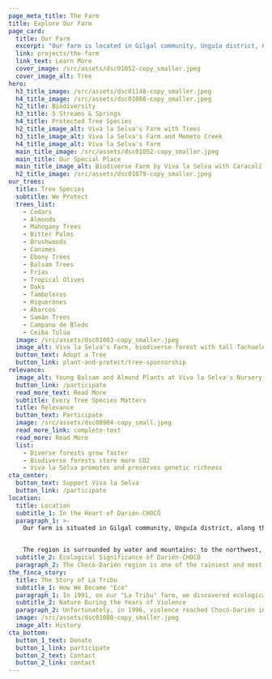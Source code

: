 ```yaml
---
page_meta_title: The Farm
title: Explore Our Farm
page_card:
  title: Our Farm
  excerpt: "Our farm is located in Gilgal community, Unguía district, Chocó Department, Colombia."
  link: projects/the-farm
  link_text: Learn More
  cover_image: /src/assets/dsc01052-copy_smaller.jpeg
  cover_image_alt: Tree
hero:
  h3_title_image: /src/assets/dsc01148-copy_smaller.jpeg
  h4_title_image: /src/assets/dsc01088-copy_smaller.jpeg
  h2_title: Biodiversity
  h3_title: 5 Streams & Springs
  h4_title: Protected Tree Species
  h2_title_image_alt: Viva la Selva's Farm with Trees
  h3_title_image_alt: Viva la Selva's Farm and Memeto Creek
  h4_title_image_alt: Viva la Selva's Farm
  main_title_image: /src/assets/dsc01052-copy_smaller.jpeg
  main_title: Our Special Place
  main_title_image_alt: Biodiverse Farm by Viva la Selva with Caracolí Tree
  h2_title_image: /src/assets/dsc01079-copy_smaller.jpeg
our_trees:
  title: Tree Species
  subtitle: We Protect
  trees_list:
    - Cedars
    - Almonds
    - Mahogany Trees
    - Bitter Palms
    - Brushwoods
    - Canimes
    - Ebony Trees
    - Balsam Trees
    - Frías
    - Tropical Olives
    - Oaks
    - Tamboleros
    - Higuerones
    - Abarcos
    - Samán Trees
    - Campano de Bledo
    - Ceiba Tolúa
  image: /src/assets/dsc01083-copy_smaller.jpeg
  image_alt: Viva la Selva's Farm, biodiverse forest with tall Tachuelo Trees
  button_text: Adopt a Tree
  button_link: plant-and-protect/tree-sponsorship
relevance:
  image_alt: Young Balsam and Almond Plants at Viva la Selva's Nursery
  button_link: /participate
  read_more_text: Read More
  subtitle: Every Tree Species Matters
  title: Relevance
  button_text: Participate
  image: /src/assets/dsc00904-copy_small.jpeg
  read_more_link: complete-text
  read_more: Read More
  list:
    - Diverse forests grow faster
    - Biodiverse forests store more CO2
    - Viva la Selva promotes and preserves genetic richness
cta_center:
  button_text: Support Viva la Selva
  button_link: /participate
location:
  title: Location
  subtitle_1: In the Heart of Darién-CHOCÓ
  paragraph_1: >-
    Our farm is situated in Gilgal community, Unguía district, along the Cutí River, Chocó Department, Colombia.


    The region is surrounded by water and mountains: to the northwest, the Darién mountain range (Colombia-Panama border), to the northeast, the Caribbean coast, and to the southeast, the Atrato River, Colombia's richest river.
  subtitle_2: Ecological Significance of Darién-CHOCÓ
  paragraph_2: The Chocó-Darién region is one of the rainiest and most biodiverse regions on Earth. It's part of the biodiversity hotspot Tumbes-Chocó-Magdalena, stretching from the Pacific coast to the Andes, from Panama to Peru. [**Read More**](./complete-text#region-significance)
the_finca_story:
  title: The Story of La Tribu
  subtitle_1: How We Became "Eco"
  paragraph_1: In 1991, on our "La Tribu" farm, we discovered ecological agriculture and started regenerating its soils. This allowed us to produce most of our food without chemicals, without large-scale field burning, and with less effort.
  subtitle_2: Nature During the Years of Violence
  paragraph_2: Unfortunately, in 1996, violence reached Chocó-Darién in full magnitude. [**Read More**](./complete-text#history-2)
  image: /src/assets/dsc01088-copy_smaller.jpeg
  image_alt: History
cta_bottom:
  button_1_text: Donate
  button_1_link: participate
  button_2_text: Contact
  button_2_link: contact
---
```

